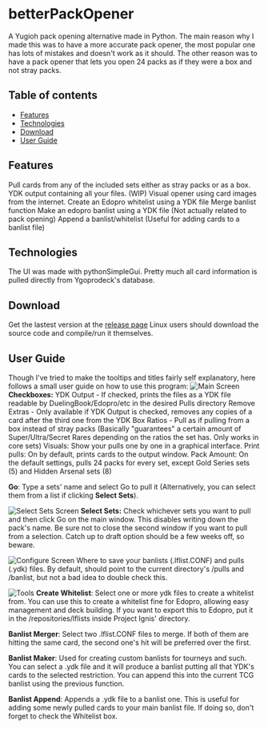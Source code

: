 # betterPackOpener
A Yugioh pack opening alternative made in Python. 
The main reason why I made this was to have a more accurate pack opener, the most popular one has lots of mistakes and doesn't work as it should. The other reason was to have a pack opener that lets you open 24 packs as if they were a box and not stray packs.

## Table of contents
* [Features](#features)
* [Technologies](#technologies)
* [Download](#download)
* [User Guide](#userguide)

## Features
Pull cards from any of the included sets either as stray packs or as a box.
YDK output containing all your files.
(WIP) Visual opener using card images from the internet.
Create an Edopro whitelist using a YDK file
Merge banlist function
Make an edopro banlist using a YDK file (Not actually related to pack opening)
Append a banlist/whitelist (Useful for adding cards to a banlist file)

## Technologies
The UI was made with pythonSimpleGui.
Pretty much all card information is pulled directly from Ygoprodeck's database.

## Download
Get the lastest version at the [release page](https://github.com/IasonNautica/betterPackOpener/releases/tag/v1.0)
Linux users should download the source code and compile/run it themselves.

## User Guide
Though I've tried to make the tooltips and titles fairly self explanatory, here follows a small user guide on how to use this program:
![Main Screen](https://imgur.com/phlqmpP)
**Checkboxes:**
YDK Output - If checked, prints the files as a YDK file readable by DuelingBook/Edopro/etc in the desired Pulls directory
Remove Extras -  Only available if YDK Output is checked, removes any copies of a card after the third one from the YDK
Box Ratios - Pull as if pulling from a box instead of stray packs (Basically "guarantees" a certain amount of Super/Ultra/Secret Rares depending on the ratios the set has. Only works in core sets)
Visuals: Show your pulls one by one in a graphical interface.
Print pulls: On by default, prints cards to the output window.
Pack Amount: On the default settings, pulls 24 packs for every set, except Gold Series sets (5) and Hidden Arsenal sets (8)

**Go**: Type a sets' name and select Go to pull it (Alternatively, you can select them from a list if clicking **Select Sets**).

![Select Sets Screen](https://imgur.com/pBgud5i)
**Select Sets:**
Check whichever sets you want to pull and then click Go on the main window. This disables writing down the pack's name. Be sure not to close the second window if you want to pull from a selection.
Catch up to draft option should be a few weeks off, so beware.

![Configure Screen](https://imgur.com/NhVMiOr)
Where to save your banlists (.lflist.CONF) and pulls (.ydk) files. By default, should point to the current directory's /pulls and /banlist, but not a bad idea to double check this.

![Tools](https://imgur.com/6PK4z5R)
**Create Whitelist**: Select one or more ydk files to create a whitelist from. You can use this to create a whitelist fine for Edopro, allowing easy management and deck building. If you want to export this to Edopro, put it in the /repositories/lflists inside Project Ignis' directory.

**Banlist Merger**: Select two .lflist.CONF files to merge. If both of them are hitting the same card, the second one's hit will be preferred over the first.

**Banlist Maker**: Used for creating custom banlists for tourneys and such. You can select a .ydk file and it will produce a banlist putting all that YDK's cards to the selected restriction. You can append this into the current TCG banlist using the previous function.

**Banlist Append**:
Appends a .ydk file to a banlist one. This is useful for adding some newly pulled cards to your main banlist file. If doing so, don't forget to check the Whitelist box.
